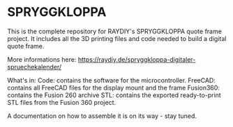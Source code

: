 # SPRYGGKLOPPA

This is the complete repository for RAYDIY's SPRYGGKLOPPA quote frame project. 
It includes all the 3D printing files and code needed to build a digital quote frame.

More informations here: https://raydiy.de/spryggkloppa-digitaler-spruechekalender/

What's in:
Code: contains the software for the microcontroller.
FreeCAD: contains all FreeCAD files for the display mount and the frame
Fusion360: contains the Fusion 260 archive
STL: contains the exported ready-to-print STL files from the Fusion 360 project.

A documentation on how to assemble it is on its way - stay tuned.
